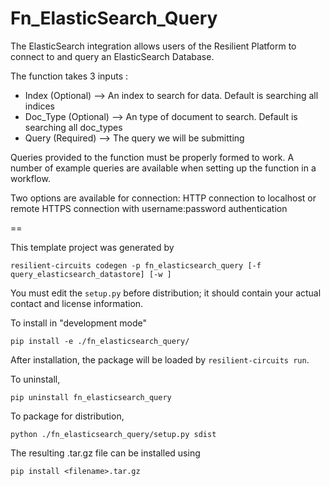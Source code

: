 # Fn_ElasticSearch_Query
The ElasticSearch integration allows users of the Resilient Platform to connect to and query an ElasticSearch Database.

The function takes 3 inputs :

+ Index (Optional) --> An index to search for data. Default is searching all indices
+ Doc_Type (Optional) --> An type of document to search. Default is searching all doc_types
+ Query (Required) --> The query we will be submitting

Queries provided to the function must be properly formed to work.
A number of example queries are available when setting up the function in a workflow.

Two options are available for connection:
HTTP connection to localhost or remote
HTTPS connection with username:password authentication

==

This template project was generated by

    resilient-circuits codegen -p fn_elasticsearch_query [-f query_elasticsearch_datastore] [-w ]


You must edit the `setup.py` before distribution;
it should contain your actual contact and license information.

To install in "development mode"

    pip install -e ./fn_elasticsearch_query/

After installation, the package will be loaded by `resilient-circuits run`.


To uninstall,

    pip uninstall fn_elasticsearch_query


To package for distribution,

    python ./fn_elasticsearch_query/setup.py sdist

The resulting .tar.gz file can be installed using

    pip install <filename>.tar.gz
